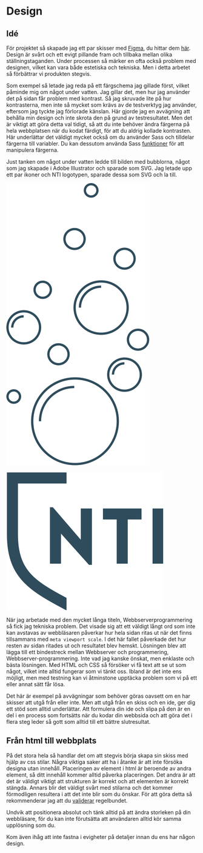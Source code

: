 # Design

## Idé

För projektet så skapade jag ett par skisser med [Figma](https://www.figma.com/), du hittar dem [här](https://www.figma.com/file/tngmvFgOZ96E1xHm9Igr9o/Webbserver-node?node-id=0%3A1). Design är svårt och ett evigt pillande fram och tillbaka mellan olika ställningstaganden. Under processen så märker en ofta också problem med designen, vilket kan vara både estetiska och tekniska. Men i detta arbetet så förbättrar vi produkten stegvis.

Som exempel så letade jag reda på ett färgschema jag gillade först, vilket påminde mig om något under vatten. Jag gillar det, men hur jag använder det på sidan får problem med kontrast. Så jag skruvade lite på hur kontrasterna, men inte så mycket som krävs av de testverktyg jag använder, eftersom jag tyckte jag förlorade känslan. Här gjorde jag en avvägning att behålla min design och inte skrota den på grund av testresultatet. Men det är viktigt att göra detta val tidigt, så att du inte behöver ändra färgerna på hela webbplatsen när du kodat färdigt, för att du aldrig kollade kontrasten. Här underlättar det väldigt mycket också om du använder Sass och tilldelar färgerna till variabler. Du kan dessutom använda Sass [funktioner](https://sass-lang.com/documentation/modules/color) för att manipulera färgerna.

Just tanken om något under vatten ledde till bilden med bubblorna, något som jag skapade i Adobe Illustrator och sparade som SVG. Jag letade upp ett par ikoner och NTI logotypen, sparade dessa som SVG och la till. 

![Bubblor](../.gitbook/assets/bubbles-v2.svg)

![Ikon logo](../.gitbook/assets/nti_icon.svg)

När jag arbetade med den mycket långa titeln, Webbserverprogrammering så fick jag tekniska problem. Det visade sig att ett väldigt långt ord som inte kan avstavas av webbläsaren påverkar hur hela sidan ritas ut när det finns tillsammans med `meta viewport scale`. I det här fallet påverkade det hur resten av sidan ritades ut och resultatet blev hemskt. Lösningen blev att lägga till ett bindestreck mellan Webbserver och programmering, Webbserver-programmering. Inte vad jag kanske önskat, men enklaste och bästa lösningen. Med HTML och CSS så försöker vi få text att se ut som något, vilket inte alltid fungerar som vi tänkt oss. Ibland är det inte ens möjligt, men med testning kan vi åtminstone upptäcka problem som vi på ett eller annat sätt får lösa.

Det här är exempel på avvägningar som behöver göras oavsett om en har skisser att utgå från eller inte. Men att utgå från en skiss och en ide, ger dig ett stöd som alltid underlättar. Att formulera din ide och slipa på den är en del i en process som fortsätts när du kodar din webbsida och att göra det i flera steg leder så gott som alltid till ett bättre slutresultat.

## Från html till webbplats

På det stora hela så handlar det om att stegvis börja skapa sin skiss med hjälp av css stilar. Några viktiga saker att ha i åtanke är att inte försöka designa utan innehåll. Placeringen av element i html är beroende av andra element, så ditt innehåll kommer alltid påverka placeringen. Det andra är att det är väldigt viktigt att strukturen är korrekt och att elementen är korrekt stängda. Annars blir det väldigt svårt med stilarna och det kommer förmodligen resultera i att det inte blir som du önskar. För att göra detta så rekommenderar jag att du [validerar](https://validator.nu/) regelbundet.

Undvik att positionera absolut och tänk alltid på att ändra storleken på din webbläsare, för du kan inte förutsätta att användaren alltid kör samma upplösning som du.

Kom även ihåg att inte fastna i evigheter på detaljer innan du ens har någon design.

